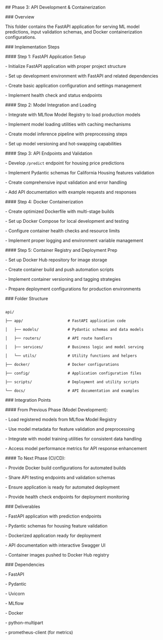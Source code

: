 \## Phase 3: API Development \& Containerization



\### Overview

This folder contains the FastAPI application for serving ML model predictions, input validation schemas, and Docker containerization configurations.



\### Implementation Steps



\#### Step 1: FastAPI Application Setup

\- Initialize FastAPI application with proper project structure

\- Set up development environment with FastAPI and related dependencies

\- Create basic application configuration and settings management

\- Implement health check and status endpoints



\#### Step 2: Model Integration and Loading

\- Integrate with MLflow Model Registry to load production models

\- Implement model loading utilities with caching mechanisms

\- Create model inference pipeline with preprocessing steps

\- Set up model versioning and hot-swapping capabilities



\#### Step 3: API Endpoints and Validation

\- Develop `/predict` endpoint for housing price predictions

\- Implement Pydantic schemas for California Housing features validation

\- Create comprehensive input validation and error handling

\- Add API documentation with example requests and responses



\#### Step 4: Docker Containerization

\- Create optimized Dockerfile with multi-stage builds

\- Set up Docker Compose for local development and testing

\- Configure container health checks and resource limits

\- Implement proper logging and environment variable management



\#### Step 5: Container Registry and Deployment Prep

\- Set up Docker Hub repository for image storage

\- Create container build and push automation scripts

\- Implement container versioning and tagging strategies

\- Prepare deployment configurations for production environments



\### Folder Structure

```

api/

├── app/                    # FastAPI application code

│   ├── models/             # Pydantic schemas and data models

│   ├── routers/            # API route handlers

│   ├── services/           # Business logic and model serving

│   └── utils/              # Utility functions and helpers

├── docker/                 # Docker configurations

├── config/                 # Application configuration files

├── scripts/                # Deployment and utility scripts

└── docs/                   # API documentation and examples

```



\### Integration Points



\#### From Previous Phase (Model Development):

\- Load registered models from MLflow Model Registry

\- Use model metadata for feature validation and preprocessing

\- Integrate with model training utilities for consistent data handling

\- Access model performance metrics for API response enhancement



\#### To Next Phase (CI/CD):

\- Provide Docker build configurations for automated builds

\- Share API testing endpoints and validation schemas

\- Ensure application is ready for automated deployment

\- Provide health check endpoints for deployment monitoring



\### Deliverables

\- FastAPI application with prediction endpoints

\- Pydantic schemas for housing feature validation

\- Dockerized application ready for deployment

\- API documentation with interactive Swagger UI

\- Container images pushed to Docker Hub registry



\### Dependencies

\- FastAPI

\- Pydantic

\- Uvicorn

\- MLflow

\- Docker

\- python-multipart

\- prometheus-client (for metrics)

